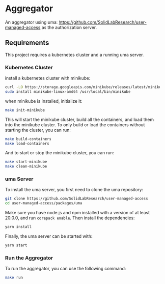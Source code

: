 # Aggregator

An aggregator using uma: https://github.com/SolidLabResearch/user-managed-access as the authorization server.

## Requirements
This project requires a kubernetes cluster and a running uma server.

### Kubernetes Cluster
install a kubernetes cluster with minikube:
```bash
curl -LO https://storage.googleapis.com/minikube/releases/latest/minikube-linux-amd64
sudo install minikube-linux-amd64 /usr/local/bin/minikube
```

when minikube is installed, initialize it:
```bash
make init-minikube
```
This will start the minikube cluster, build all the containers, and load them into the minikube cluster.
To only build or load the containers without starting the cluster, you can run:
```bash
make build-containers
make load-containers
```
And to start or stop the minikube cluster, you can run:
```bash
make start-minikube
make clean-minikube
```

### uma Server
To install the uma server, you first need to clone the uma repository:
```bash
git clone https://github.com/SolidLabResearch/user-managed-access
cd user-managed-access/packages/uma
```
Make sure you have node.js and npm installed with a version of at least 20.0.0, and run `corepack enable`.
Then install the dependencies:
```bash
yarn install
```
Finally, the uma server can be started with:
```bash
yarn start
```

### Run the Aggregator
To run the aggregator, you can use the following command:
```bash
make run
```

